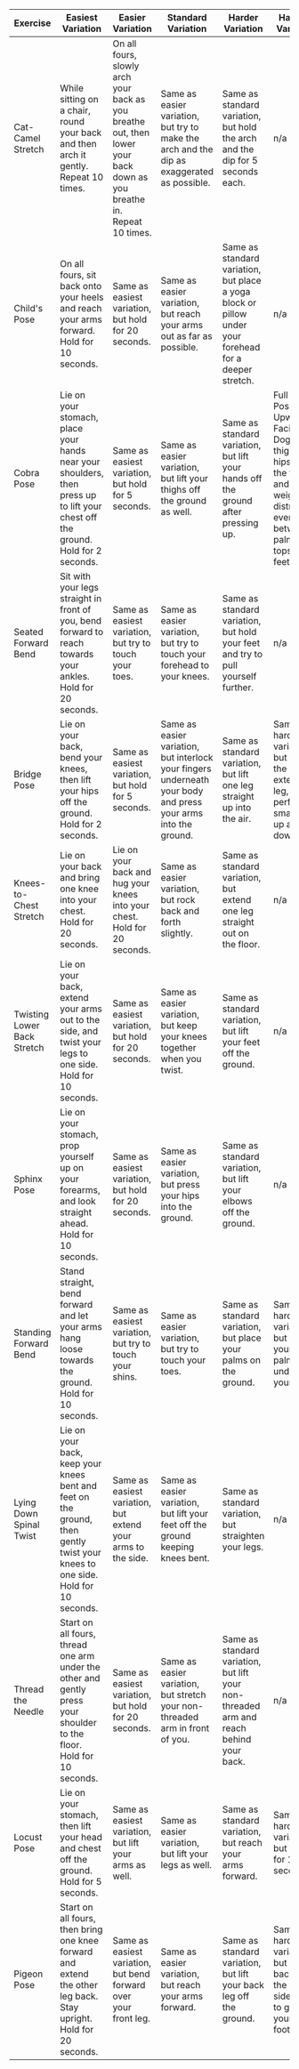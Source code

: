 | Exercise | Easiest Variation | Easier Variation | Standard Variation | Harder Variation | Hardest Variation |
| --- | --- | --- | --- | --- | --- |
| Cat-Camel Stretch | While sitting on a chair, round your back and then arch it gently. Repeat 10 times. | On all fours, slowly arch your back as you breathe out, then lower your back down as you breathe in. Repeat 10 times. | Same as easier variation, but try to make the arch and the dip as exaggerated as possible. | Same as standard variation, but hold the arch and the dip for 5 seconds each. | n/a |
| Child's Pose | On all fours, sit back onto your heels and reach your arms forward. Hold for 10 seconds. | Same as easiest variation, but hold for 20 seconds. | Same as easier variation, but reach your arms out as far as possible. | Same as standard variation, but place a yoga block or pillow under your forehead for a deeper stretch. | n/a |
| Cobra Pose | Lie on your stomach, place your hands near your shoulders, then press up to lift your chest off the ground. Hold for 2 seconds. | Same as easiest variation, but hold for 5 seconds. | Same as easier variation, but lift your thighs off the ground as well. | Same as standard variation, but lift your hands off the ground after pressing up. | Full Cobra Pose or Upward Facing Dog with thighs and hips off the floor and weight distributed evenly between palms and tops of feet. |
| Seated Forward Bend | Sit with your legs straight in front of you, bend forward to reach towards your ankles. Hold for 20 seconds. | Same as easiest variation, but try to touch your toes. | Same as easier variation, but try to touch your forehead to your knees. | Same as standard variation, but hold your feet and try to pull yourself further. | n/a |
| Bridge Pose | Lie on your back, bend your knees, then lift your hips off the ground. Hold for 2 seconds. | Same as easiest variation, but hold for 5 seconds. | Same as easier variation, but interlock your fingers underneath your body and press your arms into the ground. | Same as standard variation, but lift one leg straight up into the air. | Same as harder variation, but with the extended leg, perform small lifts up and down. |
| Knees-to-Chest Stretch | Lie on your back and bring one knee into your chest. Hold for 20 seconds. | Lie on your back and hug your knees into your chest. Hold for 20 seconds. | Same as easier variation, but rock back and forth slightly. | Same as standard variation, but extend one leg straight out on the floor. | n/a |
| Twisting Lower Back Stretch | Lie on your back, extend your arms out to the side, and twist your legs to one side. Hold for 10 seconds. | Same as easiest variation, but hold for 20 seconds. | Same as easier variation, but keep your knees together when you twist. | Same as standard variation, but lift your feet off the ground. | n/a |
| Sphinx Pose | Lie on your stomach, prop yourself up on your forearms, and look straight ahead. Hold for 10 seconds. | Same as easiest variation, but hold for 20 seconds. | Same as easier variation, but press your hips into the ground. | Same as standard variation, but lift your elbows off the ground. | n/a |
| Standing Forward Bend | Stand straight, bend forward and let your arms hang loose towards the ground. Hold for 10 seconds. | Same as easiest variation, but try to touch your shins. | Same as easier variation, but try to touch your toes. | Same as standard variation, but place your palms on the ground. | Same as harder variation, but place your palms under your feet. |
| Lying Down Spinal Twist | Lie on your back, keep your knees bent and feet on the ground, then gently twist your knees to one side. Hold for 10 seconds. | Same as easiest variation, but extend your arms to the side. | Same as easier variation, but lift your feet off the ground keeping knees bent. | Same as standard variation, but straighten your legs. | n/a |
| Thread the Needle | Start on all fours, thread one arm under the other and gently press your shoulder to the floor. Hold for 10 seconds. | Same as easiest variation, but hold for 20 seconds. | Same as easier variation, but stretch your non-threaded arm in front of you. | Same as standard variation, but lift your non-threaded arm and reach behind your back. | n/a |
| Locust Pose | Lie on your stomach, then lift your head and chest off the ground. Hold for 5 seconds. | Same as easiest variation, but lift your arms as well. | Same as easier variation, but lift your legs as well. | Same as standard variation, but reach your arms forward. | Same as harder variation, but hold for 10 seconds. |
| Pigeon Pose | Start on all fours, then bring one knee forward and extend the other leg back. Stay upright. Hold for 20 seconds. | Same as easiest variation, but bend forward over your front leg. | Same as easier variation, but reach your arms forward. | Same as standard variation, but lift your back leg off the ground. | Same as harder variation, but reach back with the same-side arm to grab your lifted foot. |
